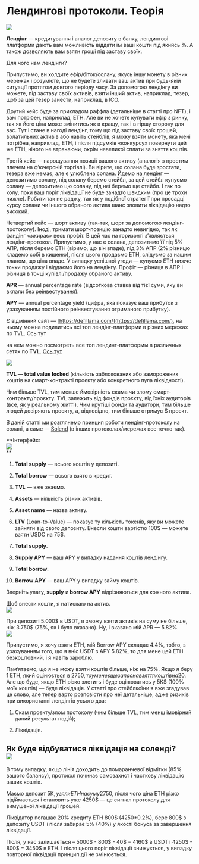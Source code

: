# Лендингові протоколи. Теорія

[![](https://img.youtube.com/vi/wgOzYgjI-5w/0.jpg)](https://youtu.be/wgOzYgjI-5w)

**Лендінг** — кредитування і аналог депозиту в банку, лендингові платформи дають вам можливість віддати їм ваші кошти під якийсь %. А також дозволяють вам взяти гроші під заставу своїх.

Для чого нам лендінги?

Припустимо, ви холдите ефір/біток/солану, якусь іншу монету в різних мережах і розумієте, що не будете зливати ваш актив при будь-якій ситуації протягом довгого періоду часу. За допомогою лендінгу ви можете, під заставу своїх активів, взяти інший актив, наприклад, тезер, щоб за цей тезер занести, наприклад, в ІСО.

Другий кейс буде за прикладом раффла (детальніше в статті про NFT), і вам потрібен, наприклад, ETH. Але ви не хочете купувати ефір з ринку, так як його ціна може змінитись як в кращу, так і в гіршу сторону для вас. Тут і стане в нагоді лендінг, тому що під заставу своїх грошей, волатильних активів або навіть стейблів, я можу взяти монету, яка мені потрібна, наприклад, ЕТН, і після підсумків «конкурсу» повернути цей же ЕТН, нічого не втрачаючи, окрім невеликої сплати за зняття коштів.

Третій кейс — нарощування позиції вашого активу (аналогія з простим плечем на ф‘ючерсній торгівлі). Ви вірите, що солана буде зростати, тезера вже немає, але є улюблена солана. Йдемо на лендінг — депозитимо солану, під солану беремо стейбл, за цей стейбл купуємо солану — депозитимо цю солану, під неї беремо ще стейбл. І так по колу, поки ваш поріг ліквідації не буде занадто швидким (про це трохи нижче). Робити так не раджу, так як у подібної стратегії при просадці курсу солани чи іншого обраного актива шанс зловити ліквідацію надто високий.

Четвертий кейс — шорт активу (так-так, шорт за допомогою лендінг-протоколу). Іноді, тримати шорт-позицію занадто невигідно, так як фандінг «зжирає» весь профіт. В цей час на горизонті з‘являється лендінг-протокол. Припустимо, у нас є солана, депозитимо її під 5% АПР, після беремо ЕТН (віримо, що він впаде), під 3% АПР (2% різницю кладемо собі в кишеню), після цього продаємо ЕТН, слідуємо за нашим планом, що ціна впаде. У випадку успішної угоди — купуємо ЕТН нижче точки продажу і віддаємо його на лендінгу. Профіт — різниця в АПР і різниця в точці купівлі/продажу обраного активу.

**APR** — annual percentage rate (відсоткова ставка від тієї суми, яку ви вклали без реінвестування).

**APY** — annual percentage yield (цифра, яка показує ваш прибуток з урахуванням постійного реінвестування отриманого прибутку).

Є відмінний сайт — [https://defillama.com/](https://defillama.com/), на ньому можна подивитись всі топ лендінг-платформи в різних мережах по TVL. Ось тут

на нем можно посмотреть все топ лендинг-платформы в различных сетях по **TVL**. [Ось тут](https://defillama.com/protocols/lending)

**![](https://lh4.googleusercontent.com/n3oZoFOd9XWnnK9h2YCMvHsLuefa6Gh6-dvXkA5O1bxHPX0fqN3B-OsP9pgpej9m3en8WM6TQN9RasPNgM3VM7-KzTIOfWhh5wIlGAJg8yfTS0vP3JJKUTugMaGiMpvYO4XIoDcr8bON7hrP)**

**TVL — total value locked** (кількість заблокованих або заморожених коштів на смарт-контракті проєкту або конкретного пула ліквідності).

Чим більше TVL, тим менше ймовірність скама чи злому смарт-контракту/проєкту. TVL залежить від фондів проєкту, від їхніх аудиторів (все, як у реальному житті). Чим крутіші фонди та аудитори, тим більше людей довіряють проєкту, а, відповідно, тим більше отримує $ проєкт.

В даній статті ми розглянемо принцип роботи лендінг-протоколу на солані, а саме — [Solend](https://solend.fi/dashboard) (в інших протоколах/мережах все точно так).

**Інтерфейс:  
**![](https://lh3.googleusercontent.com/7pwLcGFHK_ko1JaGWDJU8cXWE-Ji7ZCXIgMu6q7c0KnovhL7iAV_2TpMZpgOD27fcevliYQ0WmPuCi9zjrdCYd0WqXadjYBRuLX3aC9nIIBLXVFJzAjovh4kjYrwcwnFb-ADRXWMLNkYkgr1)**  
**

1.  **Total supply** — всього коштів у депозиті.
    
2.  **Total borrow** — всього взято в кредит.
    
3.  **TVL** — вже знаємо.
    
4.  **Assets** — кількість різних активів.
    
5.  **Asset name** — назва активу.
    
6.  **LTV** (Loan-to-Value) — показує ту кількість токенів, яку ви можете зайняти від свого депозиту. Внесли кошти вартістю 100$ — можете взяти USDC на 75$.
    
7.  **Total supply**.
    
8.  **Supply APY** — ваш APY у випадку надання коштів лендінгу.
    
9.  **Total borrow**.
    
10.  **Borrow APY** — ваш APY у випадку займу коштів.
    

Зверніть увагу, **supply** и **borrow APY** відрізняються для кожного актива.

Щоб внести кошти, я натискаю на актив.  
**![](https://lh4.googleusercontent.com/l3w7IVxUyr-RsOaqqvtuTBTuVQh6QRqloEmyEzBD0Bzetg-yty5DQeqXwgGesG5KImToEsOBEwNQoOhggE5p-9-G49KKXTyhBA2v3HtT7OYxTjKzqt3FBXwISfgZKHQCDGUraya6EARD6wwo)**

При депозиті 5.000$ в USDT, я зможу взяти активів на суму не більше, ніж 3.750$ (75%, як і було вказано). Ну, і вказано мій APR — 5.82%.  
**![](https://lh5.googleusercontent.com/DzNkjefL18o20iCdBpUBZX1hxl6QO6KkaYJfxg6oJvxHFqOyr-2gdR8LOdTFaUZkwyPkRRSG1rDjY8tAzJWyxppo415_reNQ7HVNV2vV_HEYb_SFILerWVxbLXyCI6ZnmJvxJI29qrv4oOUr)**

Припустимо, я хочу взяти ЕТН, мій Borrow APY складає 4.4%, тобто, з урахуванням того, що я вніс USDT з APY 5.82%, то для мене цей ЕТН безкоштовний, і я навіть зароблю.

Пам‘ятаємо, що я не можу взяти коштів більше, ніж на 75%. Якщо я беру 1 ETH, який оцінюється в 2750$, то у мене є ще запас на взяття коштів на 20%, тобто, 1000$. Але що буде, якщо ЕТН різко злетить і буде оцінюватись у 5К$ (100% моїх коштів) — буде ліквідація. У статті про стейблкоїни я вже згадував це слово, але тепер варто розповісти про неї детальніше, адже ризиків при використанні лендінгів усього два:

1.  Скам проєкту/злом протоколу (чим більше TVL, тим менш імовірний даний результат подій);
    
2.  Ліквідація.
    

Як буде відбуватися ліквідація на соленді?  
**![](https://lh4.googleusercontent.com/hIP5T9YhL1sHyJTkKekIT66sPOFKgY8UWR81QUCJnaUfWgkYOVuFbdrvMQaL-hHG8vElBcmXN9qswB0-g01fTdXc3atE_8wRILjWrGstAQPM1IF9cojQmfoeVIH4Z_A7x1Fe4pIZ-O9WCu7z)**
----------------------------------------------------------------------------------------------------------------------------------------------------------------------------------------------------------------------------------------

В тому випадку, якщо лінія доходить до помаранчевої відмітки (85% вашого балансу), протокол починає самозахист і часткову ліквідацію ваших коштів.

Маємо депозит 5К$, узяли ЕТН на суму 2750$, після чого ціна ЕТН різко підіймається і становить уже 4250$ — це сигнал протоколу для вимушеної ліквідації грошей.

Ліквідатор погашає 20% кредиту ЕТН 800$ (4250\*0.2%), бере 800$ з депозиту USDT і після забирає 5% (40%) у якості бонуса за завершення ліквідації.

Після, у нас залишається – 5000$ - 800$ - 40$ = 4160$ в USDT і 4250$ - 800$ = 3450$ в ETH. І після цього поріг ліквідації знижується, у випадку повторної ліквідації принцип дії не змінюється.